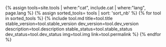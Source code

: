 {% assign tools=site.tools | where:"cat", include.cat | where:"lang", page.lang  %}
{% assign sorted_tools= tools | sort: 'sort_nb' %}
{% for tool in sorted_tools %}
{% include tool.md title=tool.title stable_version=tool.stable_version dev_version=tool.dev_version description=tool.description stable_status=tool.stable_status dev_status=tool.dev_status img=tool.img link=tool.permalink %}
{% endfor %}
